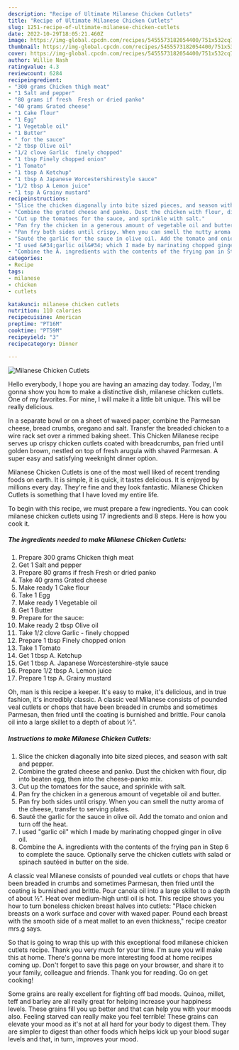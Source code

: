 ```yaml
---
description: "Recipe of Ultimate Milanese Chicken Cutlets"
title: "Recipe of Ultimate Milanese Chicken Cutlets"
slug: 1251-recipe-of-ultimate-milanese-chicken-cutlets
date: 2022-10-29T18:05:21.460Z
image: https://img-global.cpcdn.com/recipes/5455573182054400/751x532cq70/milanese-chicken-cutlets-recipe-main-photo.jpg
thumbnail: https://img-global.cpcdn.com/recipes/5455573182054400/751x532cq70/milanese-chicken-cutlets-recipe-main-photo.jpg
cover: https://img-global.cpcdn.com/recipes/5455573182054400/751x532cq70/milanese-chicken-cutlets-recipe-main-photo.jpg
author: Willie Nash
ratingvalue: 4.3
reviewcount: 6284
recipeingredient:
- "300 grams Chicken thigh meat"
- "1 Salt and pepper"
- "80 grams if fresh  Fresh or dried panko"
- "40 grams Grated cheese"
- "1 Cake flour"
- "1 Egg"
- "1 Vegetable oil"
- "1 Butter"
- " for the sauce"
- "2 tbsp Olive oil"
- "1/2 clove Garlic  finely chopped"
- "1 tbsp Finely chopped onion"
- "1 Tomato"
- "1 tbsp A Ketchup"
- "1 tbsp A Japanese Worcestershirestyle sauce"
- "1/2 tbsp A Lemon juice"
- "1 tsp A Grainy mustard"
recipeinstructions:
- "Slice the chicken diagonally into bite sized pieces, and season with salt and pepper."
- "Combine the grated cheese and panko. Dust the chicken with flour, dip into beaten egg, then into the cheese-panko mix."
- "Cut up the tomatoes for the sauce, and sprinkle with salt."
- "Pan fry the chicken in a generous amount of vegetable oil and butter."
- "Pan fry both sides until crispy. When you can smell the nutty aroma of the cheese, transfer to serving plates."
- "Sauté the garlic for the sauce in olive oil. Add the tomato and onion and turn off the heat."
- "I used &#34;garlic oil&#34; which I made by marinating chopped ginger in olive oil."
- "Combine the A. ingredients with the contents of the frying pan in Step 6 to complete the sauce. Optionally serve the chicken cutlets with salad or spinach sautéed in butter on the side."
categories:
- Recipe
tags:
- milanese
- chicken
- cutlets

katakunci: milanese chicken cutlets 
nutrition: 110 calories
recipecuisine: American
preptime: "PT16M"
cooktime: "PT59M"
recipeyield: "3"
recipecategory: Dinner

---
```



![Milanese Chicken Cutlets](https://img-global.cpcdn.com/recipes/5455573182054400/751x532cq70/milanese-chicken-cutlets-recipe-main-photo.jpg)

Hello everybody, I hope you are having an amazing day today. Today, I'm gonna show you how to make a distinctive dish, milanese chicken cutlets. One of my favorites. For mine, I will make it a little bit unique. This will be really delicious.

In a separate bowl or on a sheet of waxed paper, combine the Parmesan cheese, bread crumbs, oregano and salt. Transfer the breaded chicken to a wire rack set over a rimmed baking sheet. This Chicken Milanese recipe serves up crispy chicken cutlets coated with breadcrumbs, pan fried until golden brown, nestled on top of fresh arugula with shaved Parmesan. A super easy and satisfying weeknight dinner option.

Milanese Chicken Cutlets is one of the most well liked of recent trending foods on earth. It is simple, it is quick, it tastes delicious. It is enjoyed by millions every day. They're fine and they look fantastic. Milanese Chicken Cutlets is something that I have loved my entire life.


To begin with this recipe, we must prepare a few ingredients. You can cook milanese chicken cutlets using 17 ingredients and 8 steps. Here is how you cook it.

<!--inarticleads1-->

##### The ingredients needed to make Milanese Chicken Cutlets:

1. Prepare 300 grams Chicken thigh meat
1. Get 1 Salt and pepper
1. Prepare 80 grams if fresh  Fresh or dried panko
1. Take 40 grams Grated cheese
1. Make ready 1 Cake flour
1. Take 1 Egg
1. Make ready 1 Vegetable oil
1. Get 1 Butter
1. Prepare  for the sauce:
1. Make ready 2 tbsp Olive oil
1. Take 1/2 clove Garlic - finely chopped
1. Prepare 1 tbsp Finely chopped onion
1. Take 1 Tomato
1. Get 1 tbsp A. Ketchup
1. Get 1 tbsp A. Japanese Worcestershire-style sauce
1. Prepare 1/2 tbsp A. Lemon juice
1. Prepare 1 tsp A. Grainy mustard


Oh, man is this recipe a keeper. It&#39;s easy to make, it&#39;s delicious, and in true fashion, it&#39;s incredibly classic. A classic veal Milanese consists of pounded veal cutlets or chops that have been breaded in crumbs and sometimes Parmesan, then fried until the coating is burnished and brittle. Pour canola oil into a large skillet to a depth of about ½&#34;. 

<!--inarticleads2-->

##### Instructions to make Milanese Chicken Cutlets:

1. Slice the chicken diagonally into bite sized pieces, and season with salt and pepper.
1. Combine the grated cheese and panko. Dust the chicken with flour, dip into beaten egg, then into the cheese-panko mix.
1. Cut up the tomatoes for the sauce, and sprinkle with salt.
1. Pan fry the chicken in a generous amount of vegetable oil and butter.
1. Pan fry both sides until crispy. When you can smell the nutty aroma of the cheese, transfer to serving plates.
1. Sauté the garlic for the sauce in olive oil. Add the tomato and onion and turn off the heat.
1. I used &#34;garlic oil&#34; which I made by marinating chopped ginger in olive oil.
1. Combine the A. ingredients with the contents of the frying pan in Step 6 to complete the sauce. Optionally serve the chicken cutlets with salad or spinach sautéed in butter on the side.


A classic veal Milanese consists of pounded veal cutlets or chops that have been breaded in crumbs and sometimes Parmesan, then fried until the coating is burnished and brittle. Pour canola oil into a large skillet to a depth of about ½&#34;. Heat over medium-high until oil is hot. This recipe shows you how to turn boneless chicken breast halves into cutlets: &#34;Place chicken breasts on a work surface and cover with waxed paper. Pound each breast with the smooth side of a meat mallet to an even thickness,&#34; recipe creator mrs.g says. 

So that is going to wrap this up with this exceptional food milanese chicken cutlets recipe. Thank you very much for your time. I'm sure you will make this at home. There's gonna be more interesting food at home recipes coming up. Don't forget to save this page on your browser, and share it to your family, colleague and friends. Thank you for reading. Go on get cooking!

Some grains are really excellent for fighting off bad moods. Quinoa, millet, teff and barley are all really great for helping increase your happiness levels. These grains fill you up better and that can help you with your moods also. Feeling starved can really make you feel terrible! These grains can elevate your mood as it's not at all hard for your body to digest them. They are simpler to digest than other foods which helps kick up your blood sugar levels and that, in turn, improves your mood.

